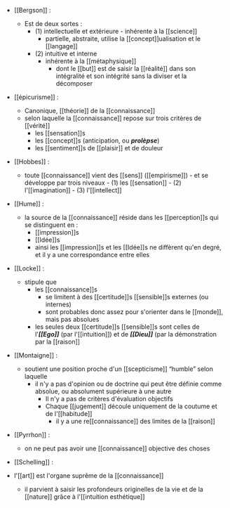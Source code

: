 - [[Bergson]] :
	- Est de deux sortes :
		-  (1) intellectuelle et extérieure
		  - inhérente à la [[science]]
			- partielle, abstraite, utilise la [[concept]]ualisation et le [[langage]]
		- (2) intuitive et interne
		  - inhérente à la [[métaphysique]]
			- dont le [[but]] est de saisir la [[réalité]] dans son intégralité et son intégrité sans la diviser et la décomposer
- [[épicurisme]] :
	- Canonique, [[théorie]] de la [[connaissance]]
	-   selon laquelle la [[connaissance]] repose sur trois critères de [[vérité]]
        - les [[sensation]]s
        - les [[concept]]s (anticipation, ou ***prolèpse***)
        - les [[sentiment]]s de [[plaisir]] et de douleur

- [[Hobbes]] :
	- toute [[connaissance]] vient des [[sens]] ([[empirisme]])
	      - et se développe par trois niveaux
	        - (1) les [[sensation]]
	        - (2) l'[[imagination]]
	        - (3) l'[[intellect]]

- [[Hume]] :
	- la source de la [[connaissance]] réside dans les [[perception]]s qui se distinguent en :
	    - [[impression]]s
	    - [[Idée]]s
	    - ainsi les [[impression]]s et les [[Idée]]s ne diffèrent qu'en degré, et il y a une correspondance entre elles

- [[Locke]] :
	- stipule que
	  - les [[connaissance]]s
	    - se limitent à des [[certitude]]s [[sensible]]s externes (ou internes)
	    - sont probables donc assez pour s'orienter dans le [[monde]], mais pas absolues
	  - les seules deux [[certitude]]s [[sensible]]s sont celles de l'***[[Ego]]*** (par l'[[intuition]]) et de ***[[Dieu]]*** (par la démonstration par la [[raison]]

- [[Montaigne]] :
	- soutient une position proche d'un [[scepticisme]] “humble” selon laquelle
	    - il n'y a pas d'opinion ou de doctrine qui peut être définie comme absolue, ou absolument supérieure à une autre
	      - Il n'y a pas de critères d'évaluation objectifs
	      - Chaque [[jugement]] découle uniquement de la coutume et de l'[[habitude]]
	        - il y a une re[[connaissance]] des limites de la [[raison]]

- [[Pyrrhon]] :
	-  on ne peut pas avoir une [[connaissance]] objective des choses


- [[Schelling]] :
- l'[[art]] est l'organe suprême de la [[connaissance]]
  - il parvient à saisir les profondeurs originelles de la vie et de la [[nature]] grâce à l'[[intuition esthétique]]
